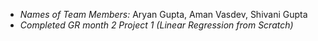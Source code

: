 <ul>
     <li>
       <i>Names of Team Members: </i> Aryan Gupta, Aman Vasdev, Shivani Gupta
     </li>
     <li>
       <i> Completed GR month 2 Project 1 (Linear Regression from Scratch)
     </li>
   </ul>
